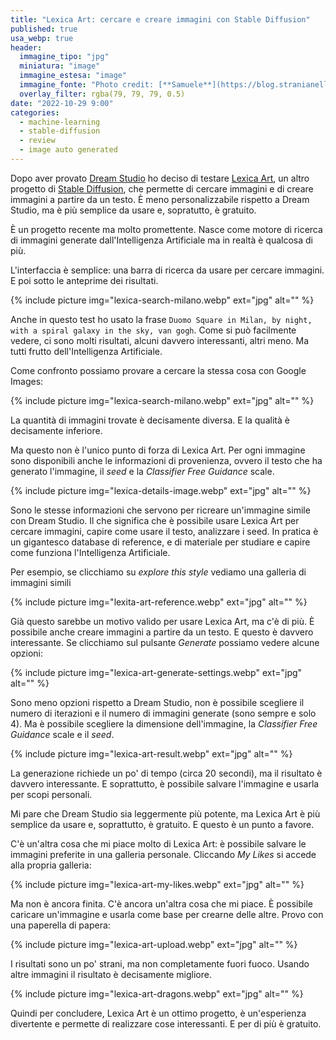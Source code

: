 ```yaml
---
title: "Lexica Art: cercare e creare immagini con Stable Diffusion"
published: true
usa_webp: true
header:
  immagine_tipo: "jpg"
  miniatura: "image"
  immagine_estesa: "image"
  immagine_fonte: "Photo credit: [**Samuele**](https://blog.stranianelli.com/)"
  overlay_filter: rgba(79, 79, 79, 0.5)
date: "2022-10-29 9:00"
categories:
  - machine-learning
  - stable-diffusion
  - review
  - image auto generated
---
```


Dopo aver provato [Dream Studio](https://blog.stranianelli.com/my-first-look-at-stable-diffusion-dreamstudio-beta/) ho deciso di testare [Lexica Art](https://lexica.art/), un altro progetto di [Stable Diffusion](https://stability.ai/), che permette di cercare immagini e di creare immagini a partire da un testo. È meno personalizzabile rispetto a Dream Studio, ma è più semplice da usare e, sopratutto, è gratuito.

È un progetto recente ma molto promettente. Nasce come motore di ricerca di immagini generate dall'Intelligenza Artificiale ma in realtà è qualcosa di più.

L'interfaccia è semplice: una barra di ricerca da usare per cercare immagini. E poi sotto le anteprime dei risultati.

{% include picture img="lexica-search-milano.webp" ext="jpg" alt="" %}

Anche in questo test ho usato la frase `Duomo Square in Milan, by night, with a spiral galaxy in the sky, van gogh`. Come si può facilmente vedere, ci sono molti risultati, alcuni davvero interessanti, altri meno. Ma tutti frutto dell'Intelligenza Artificiale.

Come confronto possiamo provare a cercare la stessa cosa con Google Images:

{% include picture img="lexica-search-milano.webp" ext="jpg" alt="" %}

La quantità di immagini trovate è decisamente diversa. E la qualità è decisamente inferiore.

Ma questo non è l'unico punto di forza di Lexica Art. Per ogni immagine sono disponibili anche le informazioni di provenienza, ovvero il testo che ha generato l'immagine, il _seed_ e la _Classifier Free Guidance_ scale.

{% include picture img="lexica-details-image.webp" ext="jpg" alt="" %}

Sono le stesse informazioni che servono per ricreare un'immagine simile con Dream Studio. Il che significa che è possibile usare Lexica Art per cercare immagini, capire come usare il testo, analizzare i seed. In pratica è un gigantesco database di reference, e di materiale per studiare e capire come funziona l'Intelligenza Artificiale.

Per esempio, se clicchiamo su _explore this style_ vediamo una galleria di immagini simili

{% include picture img="lexita-art-reference.webp" ext="jpg" alt="" %}

Già questo sarebbe un motivo valido per usare Lexica Art, ma c'è di più. È possibile anche creare immagini a partire da un testo. E questo è davvero interessante. Se clicchiamo sul pulsante _Generate_ possiamo vedere alcune opzioni:

{% include picture img="lexica-art-generate-settings.webp" ext="jpg" alt="" %}

Sono meno opzioni rispetto a Dream Studio, non è possibile scegliere il numero di iterazioni e il numero di immagini generate (sono sempre e solo 4). Ma è possibile scegliere la dimensione dell'immagine, la _Classifier Free Guidance_ scale e il _seed_.

{% include picture img="lexica-art-result.webp" ext="jpg" alt="" %}

La generazione richiede un po' di tempo (circa 20 secondi), ma il risultato è davvero interessante. E soprattutto, è possibile salvare l'immagine e usarla per scopi personali.

Mi pare che Dream Studio sia leggermente più potente, ma Lexica Art è più semplice da usare e, soprattutto, è gratuito. E questo è un punto a favore.

C'è un'altra cosa che mi piace molto di Lexica Art: è possibile salvare le immagini preferite in una galleria personale. Cliccando _My Likes_ si accede alla propria galleria:

{% include picture img="lexica-art-my-likes.webp" ext="jpg" alt="" %}

Ma non è ancora finita. C'è ancora un'altra cosa che mi piace. È possibile caricare un'immagine e usarla come base per crearne delle altre. Provo con una paperella di papera:

{% include picture img="lexica-art-upload.webp" ext="jpg" alt="" %}

I risultati sono un po' strani, ma non completamente fuori fuoco. Usando altre immagini il risultato è decisamente migliore.

{% include picture img="lexica-art-dragons.webp" ext="jpg" alt="" %}

Quindi per concludere, Lexica Art è un ottimo progetto, è un'esperienza divertente e permette di realizzare cose interessanti. E per di più è gratuito.
